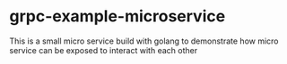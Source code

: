 # grpc-example-microservice
This is a small micro service build with golang to demonstrate how micro service can be exposed to interact with each other
